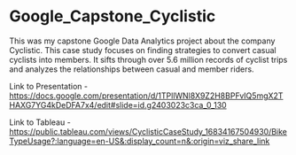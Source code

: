 # Google_Capstone_Cyclistic


This was my capstone Google Data Analytics project about the company Cyclistic. This case study focuses on finding strategies to convert casual cyclists into members. It sifts through over 5.6 million records of cyclist trips and analyzes the relationships between casual and member riders.



Link to Presentation - 
https://docs.google.com/presentation/d/1TPllWNl8X9Z2H8BPFvIQ5mgX2THAXG7YG4kDeDFA7x4/edit#slide=id.g2403023c3ca_0_130


Link to Tableau - 
https://public.tableau.com/views/CyclisticCaseStudy_16834167504930/BikeTypeUsage?:language=en-US&:display_count=n&:origin=viz_share_link
